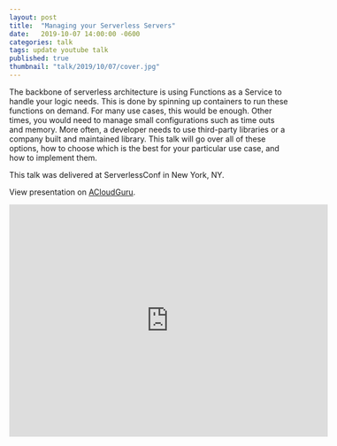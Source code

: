 ```yaml
---
layout: post
title:  "Managing your Serverless Servers"
date:   2019-10-07 14:00:00 -0600
categories: talk
tags: update youtube talk
published: true
thumbnail: "talk/2019/10/07/cover.jpg"
---
```

The backbone of serverless architecture is using Functions as a Service to handle your logic needs. This is done by spinning up containers to run these functions on demand. For many use cases, this would be enough. Other times, you would need to manage small configurations such as time outs and memory. More often, a developer needs to use third-party libraries or a company built and maintained library. This talk will go over all of these options, how to choose which is the best for your particular use case, and how to implement them.

This talk was delivered at ServerlessConf in New York, NY. 

View presentation on [ACloudGuru](https://acloud.guru/series/serverlessconf-nyc-2019/view/managing-your-serverless-servers).

<iframe src="https://slides.com/amycodes/managing-serverless-servers/embed" width="576" height="420" title="ServerlessConf: Managing your Serverless Servers" scrolling="no" frameborder="0" webkitallowfullscreen mozallowfullscreen allowfullscreen></iframe>